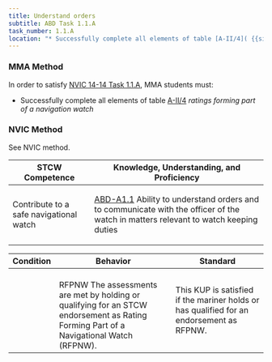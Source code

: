 ```yaml
---
title: Understand orders
subtitle: ABD Task 1.1.A 
task_number: 1.1.A
location: "* Successfully complete all elements of table [A-II/4]( {{site.baseurl}}/tables/24) *ratings forming part of a navigation watch*" 
---
```



### MMA Method

In order to satisfy  [NVIC 14-14  Task  1.1.A]({{site.baseurl}}/assets/images/nvic-14-14.pdf), MMA students must:

* Successfully complete all elements of table [A-II/4]( {{site.baseurl}}/tables/24) *ratings forming part of a navigation watch*


### NVIC Method

<a onclick="togglevisibility('nvic_methods')" >See NVIC method.</a>

<div id='nvic_methods' class='hide'>

<table>
<thead>
<tr>
<th class='forty'> STCW Competence </th>
<th class='sixty'> Knowledge, Understanding, and Proficiency </th>
</tr>
</thead>




<tbody>
<tr><td markdown='1'>

Contribute to a safe navigational watch

</td><td markdown='1'>

[ABD-A1.1](../../tables/25.html#ABD-A1.1) Ability to understand orders and to communicate with the officer of the watch in matters relevant to watch keeping duties

</td></tr>


</tbody>
</table>


<table>
<thead>
<tr><th class='twenty'>  Condition </th><th class='twenty'> Behavior </th><th  class='sixty'>Standard </th></tr>
</thead>
<tbody >



<tr><td markdown='1'>


</td><td markdown='1'>


<br>

<div class="tooltip">RFPNW
<span class="tooltiptext">
The assessments are met by holding or qualifying for an STCW endorsement as Rating Forming Part of a Navigational Watch (RFPNW).
</span>
</div>


</td><td markdown='1'>

This KUP is satisfied if the mariner holds or has qualified for an endorsement as RFPNW.

</td></tr>
</tbody>
</table>
</div>
